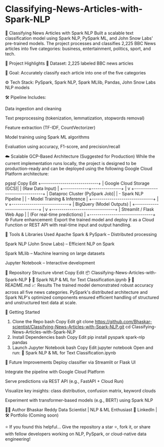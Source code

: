 # Classifying-News-Articles-with-Spark-NLP
📰 Classifying News Articles with Spark NLP
Built a scalable text classification model using Spark NLP, PySpark ML, and John Snow Labs' pre-trained models. The project processes and classifies 2,225 BBC News articles into five categories: business, entertainment, politics, sport, and tech.

📌 Project Highlights
📄 Dataset: 2,225 labeled BBC news articles

🧠 Goal: Accurately classify each article into one of the five categories

⚙️ Tech Stack: PySpark, Spark NLP, Spark MLlib, Pandas, John Snow Labs NLP models

🛠 Pipeline Includes:

Data ingestion and cleaning

Text preprocessing (tokenization, lemmatization, stopwords removal)

Feature extraction (TF-IDF, CountVectorizer)

Model training using Spark ML algorithms

Evaluation using accuracy, F1-score, and precision/recall

☁️ Scalable GCP-Based Architecture (Suggested for Production)
While the current implementation runs locally, the project is designed to be production-ready and can be deployed using the following Google Cloud Platform architecture:

pgsql
Copy
Edit
              +-----------------------------+
              |   Google Cloud Storage (GCS)|
              |   (Raw Data Input)          |
              +-------------+---------------+
                            |
                            v
           +-------------------------------+
           |  Dataproc Cluster (PySpark Job)|
           |  - Spark NLP Pipeline          |
           |  - Model Training & Inference  |
           +-------------------------------+
                            |
                            v
              +-----------------------------+
              |  BigQuery (Model Outputs)   |
              +-----------------------------+
                            |
                            v
            +--------------------------------+
            |  Streamlit / Flask Web App     |
            |  (For real-time predictions)   |
            +--------------------------------+
⚙️ Future enhancement: Export the trained model and deploy it as a Cloud Function or REST API with real-time input and output handling.

🧪 Tools & Libraries Used
Apache Spark & PySpark – Distributed processing

Spark NLP (John Snow Labs) – Efficient NLP on Spark

Spark MLlib – Machine learning on large datasets

Jupyter Notebook – Interactive development

📁 Repository Structure
vbnet
Copy
Edit
📦 Classifying-News-Articles-with-Spark-NLP
 ┣ 📓 Spark NLP & ML for Text Classification.ipynb
 ┣ 📜 README.md
📈 Results
The trained model demonstrated robust accuracy across all five news categories. PySpark's distributed architecture and Spark NLP's optimized components ensured efficient handling of structured and unstructured text data at scale.

🚀 Getting Started
1. Clone the Repo
bash
Copy
Edit
git clone https://github.com/Bhaskar-scientist/Classifying-News-Articles-with-Spark-NLP.git
cd Classifying-News-Articles-with-Spark-NLP
2. Install Dependencies
bash
Copy
Edit
pip install pyspark spark-nlp pandas
3. Launch Jupyter Notebook
bash
Copy
Edit
jupyter notebook
Open and run:
📓 Spark NLP & ML for Text Classification.ipynb

🔮 Future Improvements
Deploy classifier via Streamlit or Flask UI

Integrate the pipeline with Google Cloud Platform

Serve predictions via REST API (e.g., FastAPI + Cloud Run)

Visualize key insights: class distribution, confusion matrix, keyword clouds

Experiment with transformer-based models (e.g., BERT) using Spark NLP

👨‍💻 Author
Bhaskar Reddy
Data Scientist | NLP & ML Enthusiast
🔗 LinkedIn | 🛠 Portfolio (Coming soon)

⭐️ If you found this helpful...
Give the repository a star ⭐️, fork it, or share with fellow developers working on NLP, PySpark, or cloud-native data engineering!

